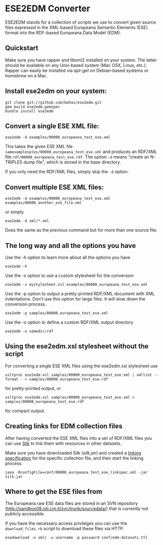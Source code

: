 # ESE2EDM Converter

ESE2EDM stands for a collection of scripts we use to convert given source files expressed in the XML-based Europeana Semantic Elements (ESE) format into the RDF-based Europeana Data Model (EDM).

## Quickstart

Make sure you have rapper and libxml2 installed on your system. The latter should be available on any Unix-based system (Mac OSX, Linux, etc.). Rapper can easily be installed via _apt-get_ on Debian-based systems or _homebrew_ on a Mac.

Install ese2edm on your system:
---

    git clone git://github.com/behas/ese2edm.git
    gem build ese2edm.gemspec
    bundle install ese2edm

Convert a single ESE XML file:
---

    ese2edm -d examples/00000_europeana_test_ese.xml
	
This takes the given ESE XML file `samexamplesples/00000_europeana_test_ese.xml` and produces an RDF/XML file `rdf/00000_europeana_test_ese.rdf`. The option `-d` means "create an N-TRIPLES dump file", which is stored in the base directory.

If you only need the RDF/XML files, simply skip the `-d` option.


Convert multiple ESE XML files:
---

    ese2edm -d examples/00000_europeana_test_ese.xml examples/00000_another_ese_file.xml
	
or simply

    ese2edm -d xml/*.xml
	
Does the same as the previous command but for more than one source file.


## The long way and all the options you have

Use the -h option to learn more about all the options you have

    ese2edm -h

Use the -s option to use a custom stylesheet for the conversion

    ese2edm -s mystylesheet.xsl examples/00000_europeana_test_ese.xml

Use the -p option to output a pretty-printed RDF/XML document with XML indentations. Don't use this option for large files. It will slow down the conversion process.

    ese2edm -p samples/00000_europeana_test_ese.xml
	
Use the -o option to define a custom RDF/XML output directory

    ese2edm -o somedir/rdf


## Using the ese2edm.xsl stylesheet without the script

For converting a single ESE XML files using the ese2edm.xsl stylesheet use

    xsltproc ese2edm.xsl samples/00000_europeana_test_ese.xml | xmllint --format - > samples/00000_europeana_test_ese.rdf
  
for pretty-printed output, or

    xsltproc ese2edm.xsl samples/00000_europeana_test_ese.xml > samples/00000_europeana_test_ese.rdf
  
for compact output.


## Creating links for EDM collection files

After having converted the ESE XML files into a set of RDF/XML files you can use [Silk][silk] to link them with resources in other datasets.

Make sure you have downloaded Silk (_silk.jar_) and created a [linking specification][silk-spec] for the specific collection file, and then start the linking process.

    java -DconfigFile=conf/00000_europeana_test_ese_linkspec.xml -jar silk.jar


## Where to get the ESE files from

The Europeana raw ESE data files are stored in an SVN repository (http://sandbox08.isti.cnr.it/svn/trunk/sourcedata/) that is currently not publicly accessible.

If you have the necessary access privileges you can use the `download_files.rb` script to download these files via HTTP.

    esedownload -o xml/ -u username -p password conf/edm-datasets.ttl



[silk]: http://www4.wiwiss.fu-berlin.de/bizer/silk/ "The Silk Link Discovery Framework"
[silk-spec]: http://www4.wiwiss.fu-berlin.de/bizer/silk/spec/ "Silk Language Specification 2.0" 
